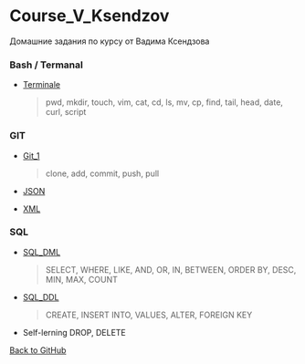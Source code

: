 # Course_V_Ksendzov
Домашние задания по курсу от Вадима Ксендзова

### Bash / Termanal
* [Terminale](https://yuliakondratsiuk.github.io/Course_V_Ksendzov/hw_terminale_1)
    > pwd, mkdir, touch, vim, cat, cd, ls, mv, cp, find, tail, head, date, curl, script

### GIT
* [Git_1](https://yuliakondratsiuk.github.io/Course_V_Ksendzov/hw_git_1)
     > clone, add, commit, push, pull
  
* [JSON](https://yuliakondratsiuk.github.io/JSON/)
* [XML](https://yuliakondratsiuk.github.io/XML/)  

### SQL
* [SQL_DML](https://yuliakondratsiuk.github.io/SQL/SQL_HW_DML)
    > SELECT, WHERE, LIKE, AND, OR, IN, BETWEEN, ORDER BY, DESC, MIN, MAX, COUNT
* [SQL_DDL](https://yuliakondratsiuk.github.io/SQL/SQL_HW_DDL)
    > CREATE, INSERT INTO, VALUES, ALTER, FOREIGN KEY
* Self-lerning DROP, DELETE






[Back to GitHub](https://github.com/yuliakondratsiuk)
